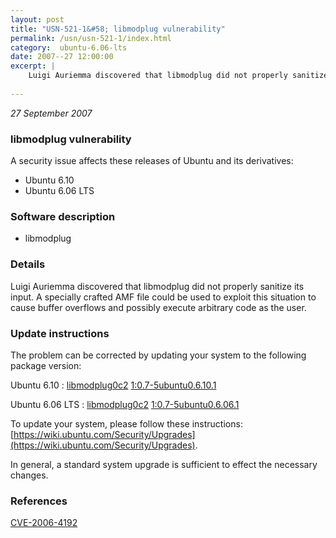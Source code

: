 ```yaml
---
layout: post
title: "USN-521-1&#58; libmodplug vulnerability"
permalink: /usn/usn-521-1/index.html
category:  ubuntu-6.06-lts
date: 2007--27 12:00:00
excerpt: |
    Luigi Auriemma discovered that libmodplug did not properly sanitize its input. A specially crafted AMF file could be used to exploit this situation to cause buffer overflows and possibly execute arbitrary code as the user. 
    
--- 
```

 
 

*27 September 2007*

### libmodplug vulnerability

A security issue affects these releases of Ubuntu and its derivatives:

* Ubuntu 6.10
* Ubuntu 6.06 LTS

### Software description

* libmodplug 

### Details

Luigi Auriemma discovered that libmodplug did not properly sanitize its input. A specially crafted AMF file could be used to exploit this situation to cause buffer overflows and possibly execute arbitrary code as the user. 

### Update instructions

The problem can be corrected by updating your system to the following package version:

Ubuntu 6.10
 : [libmodplug0c2](https://launchpad.net/ubuntu/+source/libmodplug) <span> [1:0.7-5ubuntu0.6.10.1](https://launchpad.net/ubuntu/+source/libmodplug/1:0.7-5ubuntu0.6.10.1) </span> 

Ubuntu 6.06 LTS
 : [libmodplug0c2](https://launchpad.net/ubuntu/+source/libmodplug) <span> [1:0.7-5ubuntu0.6.06.1](https://launchpad.net/ubuntu/+source/libmodplug/1:0.7-5ubuntu0.6.06.1) </span> 

To update your system, please follow these instructions: [https://wiki.ubuntu.com/Security/Upgrades](https://wiki.ubuntu.com/Security/Upgrades).

In general, a standard system upgrade is sufficient to effect the necessary changes. 

### References

 
 [CVE-2006-4192](http://people.ubuntu.com/~ubuntu-security/cve/CVE-2006-4192)
 

